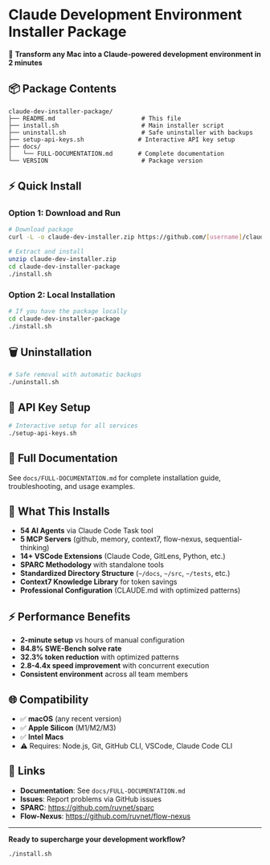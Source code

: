 # Claude Development Environment Installer Package

🚀 **Transform any Mac into a Claude-powered development environment in 2 minutes**

## 📦 Package Contents

```
claude-dev-installer-package/
├── README.md                        # This file
├── install.sh                       # Main installer script
├── uninstall.sh                     # Safe uninstaller with backups
├── setup-api-keys.sh               # Interactive API key setup
├── docs/
│   └── FULL-DOCUMENTATION.md       # Complete documentation
└── VERSION                          # Package version
```

## ⚡ Quick Install

### Option 1: Download and Run
```bash
# Download package
curl -L -o claude-dev-installer.zip https://github.com/[username]/claude-dev-installer/releases/latest/download/claude-dev-installer.zip

# Extract and install
unzip claude-dev-installer.zip
cd claude-dev-installer-package
./install.sh
```

### Option 2: Local Installation
```bash
# If you have the package locally
cd claude-dev-installer-package
./install.sh
```

## 🗑️ Uninstallation

```bash
# Safe removal with automatic backups
./uninstall.sh
```

## 🔑 API Key Setup

```bash
# Interactive setup for all services
./setup-api-keys.sh
```

## 📖 Full Documentation

See `docs/FULL-DOCUMENTATION.md` for complete installation guide, troubleshooting, and usage examples.

## 🚀 What This Installs

- **54 AI Agents** via Claude Code Task tool
- **5 MCP Servers** (github, memory, context7, flow-nexus, sequential-thinking)
- **14+ VSCode Extensions** (Claude Code, GitLens, Python, etc.)
- **SPARC Methodology** with standalone tools
- **Standardized Directory Structure** (`~/docs`, `~/src`, `~/tests`, etc.)
- **Context7 Knowledge Library** for token savings
- **Professional Configuration** (CLAUDE.md with optimized patterns)

## ⚡ Performance Benefits

- **2-minute setup** vs hours of manual configuration
- **84.8% SWE-Bench solve rate**
- **32.3% token reduction** with optimized patterns
- **2.8-4.4x speed improvement** with concurrent execution
- **Consistent environment** across all team members

## 🌐 Compatibility

- ✅ **macOS** (any recent version)
- ✅ **Apple Silicon** (M1/M2/M3)
- ✅ **Intel Macs**
- ⚠️ Requires: Node.js, Git, GitHub CLI, VSCode, Claude Code CLI

## 🔗 Links

- **Documentation**: See `docs/FULL-DOCUMENTATION.md`
- **Issues**: Report problems via GitHub issues
- **SPARC**: https://github.com/ruvnet/sparc
- **Flow-Nexus**: https://github.com/ruvnet/flow-nexus

---

**Ready to supercharge your development workflow?**

```bash
./install.sh
```